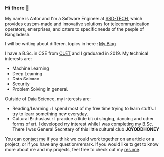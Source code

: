 ### Hi there 👋

My name is Antor and I'm a Software Engineer at [SSD-TECH](https://ssd-tech.io/), which provides custom-made and innovative solutions for telecommunication operators, enterprises, and caters to specific needs of the people of Bangladesh.

I will be writing about different topics in here : [My Blog](https://MahmudAntor.github.io/)

I have a B.Sc. in CSE from [CUET](https://www.cuet.ac.bd/) and I graduated in 2019. My technical interests are:
- Machine Learning
- Deep Learning
- Data Science
- Security
- Problem Solving in general.

Outside of Data Science, my interests are:

- Reading/Learning : I spend most of my free time trying to learn stuffs. I try to learn something new everyday.
- Cultural Enthusiast : I practice a little bit of singing, dancing and other forms of art. I developed my interest while I was completing my B.Sc. There I was General Secretary of this little cultural club **JOYODDHONEY**

You can [contact me](mailto:antor.mahmud96@gmail.com) if you think we could work together on an article or a project, or if you have any question/remark. If you would like to get to know more about me and my projects, feel free to check out my [resume](https://www.linkedin.com/in/antor-mahmud/).


